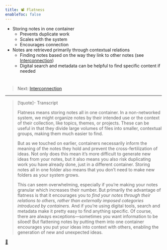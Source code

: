 ```yaml
---
title: 📽️ Flatness
enableToc: false
---
```


* Storing notes in one container
  * Prevents duplicate work
  * Scales with the system
  * Encourages connection
* Notes are retrieved primarily through contextual relations
  * Finding notes based on the way they link to other notes (see [Interconnection](pr7c%20Interconnection.md))
  * Digital search and metadata can be helpful to find specific content if needed

# 

 > 
 > Next: [Interconnection](pr7c%20Interconnection.md)

---

 > 
 > \[!quote\]- Transcript
 > 
 > Flatness means storing notes all in one container. In a non-networked system, we might organize notes by their intended use or the context of their collection, like topics, themes, or projects. These can be useful in that they divide large volumes of files into smaller, contextual groups, making them much easier to find.
 > 
 > But as we touched on earlier, containers necessarily inform the meaning of the notes they hold and prevent the cross-fertilization of ideas. Not only does this mean it’s more difficult to generate new ideas from your notes, but it also means you also risk duplicating work you have already done, just in a different container. Storing notes all in one folder also means that you don’t need to make new folders as your system grows.
 > 
 > This can seem overwhelming, especially if you’re making your notes granular which increases their number. But primarily the advantage of flatness is that it encourages you to *find your notes through their relations to others, rather than externally imposed categories introduced by containers.* And if you’re using digital tools, search and metadata make it pretty easy to find anything specific.
 > Of course, there are always exceptions—sometimes you want information to be siloed! But flattening notes by putting them into one container encourages you put your ideas into context with others, enabling the generation of new and unexpected ideas.

[📖](pa6b%20Principle%20of%20flatness.md)
